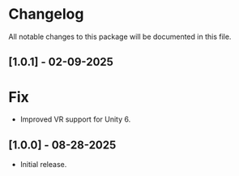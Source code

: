 # Changelog
All notable changes to this package will be documented in this file.

## [1.0.1] - 02-09-2025

# Fix
- Improved VR support for Unity 6.

## [1.0.0] - 08-28-2025

- Initial release.